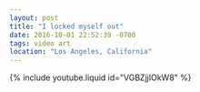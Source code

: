 ```yaml
---
layout: post
title: "I locked myself out"
date: 2016-10-01 22:52:39 -0700
tags: video art
location: "Los Angeles, California"
---
```


{% include youtube.liquid id="VGBZjjIOkW8" %}
